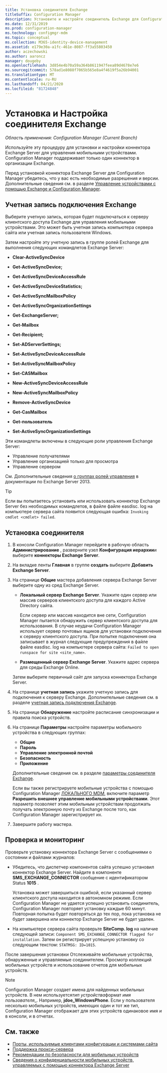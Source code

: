 ```yaml
---
title: Установка соединителя Exchange
titleSuffix: Configuration Manager
description: Установите и настройте соединитель Exchange для Configuration Manager для управления мобильными устройствами с помощью ActiveSync.
ms.date: 12/31/2019
ms.prod: configuration-manager
ms.technology: configmgr-mdm
ms.topic: conceptual
ms.collection: M365-identity-device-management
ms.assetid: e179e30a-a1fc-461e-8087-ff3a55803450
author: aczechowski
ms.author: aaroncz
manager: dougeby
ms.openlocfilehash: 3d854e4b70a59a364b8611947feea89d4678e7e6
ms.sourcegitcommit: 578ad1e8088f7065b565e8a4f4619f5a26b94001
ms.translationtype: MT
ms.contentlocale: ru-RU
ms.lasthandoff: 04/21/2020
ms.locfileid: "81724848"
---
```

# <a name="install-and-configure-the-exchange-connector"></a>Установка и Настройка соединителя Exchange

*Область применения: Configuration Manager (Current Branch)*

Используйте эту процедуру для установки и настройки коннектора Exchange Server для управления мобильными устройствами. Configuration Manager поддерживает только один коннектор в организации Exchange.

Перед установкой коннектора Exchange Server для Configuration Manager убедитесь, что у вас есть необходимые разрешения и версии. Дополнительные сведения см. в разделе [Управление устройствами с помощью Exchange и Configuration Manager](manage-mobile-devices-with-exchange-activesync.md#prerequisites).

## <a name="exchange-connection-account"></a>Учетная запись подключения Exchange

Выберите учетную запись, которая будет подключаться к серверу клиентского доступа Exchange для управления мобильными устройствами. Это может быть учетная запись компьютера сервера сайта или учетная запись пользователя Windows.

Затем настройте эту учетную запись в группе ролей Exchange для выполнения следующих командлетов Exchange Server:

- **Clear-ActiveSyncDevice**  

- **Get-ActiveSyncDevice;**  

- **Get-ActiveSyncDeviceAccessRule**  

- **Get-ActiveSyncDeviceStatistics;**  

- **Get-ActiveSyncMailboxPolicy**  

- **Get-ActiveSyncOrganizationSettings**  

- **Get-ExchangeServer;**  

- **Get-Mailbox**

- **Get-Recipient;**  

- **Set-ADServerSettings;**  

- **Set-ActiveSyncDeviceAccessRule**  

- **Set-ActiveSyncMailboxPolicy**  

- **Set-CASMailbox**  

- **New-ActiveSyncDeviceAccessRule**  

- **New-ActiveSyncMailboxPolicy**  

- **Remove-ActiveSyncDevice**  

- **Get-CasMailbox**  

- **Get-пользователь**  

- **Set-ActiveSyncOrganizationSettings**  

Эти командлеты включены в следующие роли управления Exchange Server:

- Управление получателями
- Управление организацией только для просмотра
- Управление сервером

См. Дополнительные сведения [о группах ролей управления](https://docs.microsoft.com/exchange/understanding-management-role-groups-exchange-2013-help) в документации по Exchange Server 2013.

> [!TIP]  
> Если вы попытаетесь установить или использовать коннектор Exchange Server без необходимых командлетов, в файле файле easdisc. log на компьютере сервера сайта появится следующая ошибка: `Invoking cmdlet <cmdlet> failed`.

## <a name="install-the-connector"></a>Установка соединителя

1. В консоли Configuration Manager перейдите в рабочую область **Администрирование** , разверните узел **Конфигурация иерархии**и выберите **коннекторы Exchange Server**.

1. На вкладке ленты **Главная** в группе **создать** выберите **Добавить Exchange Server**.

1. На странице **Общие** мастера добавления сервера Exchange Server выберите одну из сред Exchange Server.

    - **Локальный сервер Exchange Server**. Укажите один сервер или массив серверов клиентского доступа для каждого Active Directory сайта.

        Если сервер или массив находится вне сети, Configuration Manager пытается обнаружить сервер клиентского доступа для использования. В случае неудачи Configuration Manager использует сервер почтовых ящиков для установки подключения к серверу клиентского доступа. При попытке подключения она записывает в журнал следующие предупреждения в файле файле easdisc. log на компьютере сервера сайта: `Failed to open runspace for site <site_name>`.

    - **Размещенный сервер Exchange Server**. Укажите адрес сервера для среды Exchange Online.

    Затем выберите первичный сайт для запуска коннектора Exchange Server.

1. На странице **учетная запись** укажите учетную запись для подключения к серверу Exchange. Дополнительные сведения см. в разделе [учетная запись подключения Exchange](#exchange-connection-account).

1. На странице **Обнаружение** настройте расписание синхронизации и правила поиска устройств.

1. На странице **Параметры** настройте параметры мобильного устройства в следующих группах:

    - **Общие**
    - **Пароль**
    - **Управление электронной почтой**
    - **Безопасность**
    - **Приложение**

    Дополнительные сведения см. в разделе [параметры соединителя Exchange](manage-mobile-devices-with-exchange-activesync.md#policies).

    Если вы также регистрируете мобильные устройства с помощью Configuration Manager [ЛОКАЛЬНОГО MDM](../understand/manage-mobile-devices-with-on-premises-infrastructure.md), включите параметр **Разрешить внешнее управление мобильными устройствами**. Этот параметр позволяет этим мобильным устройствам продолжать получать электронную почту из Exchange после того, как Configuration Manager зарегистрирует их.

1. Завершите работу мастера.

## <a name="verify-and-monitor"></a>Проверка и мониторинг

Проверьте установку коннектора Exchange Server с сообщениями о состоянии и файлами журналов:

- Убедитесь, что диспетчер компонентов сайта успешно установил коннектор Exchange Server. Найдите в компоненте **SMS_EXCHANGE_CONNECTOR** сообщение с идентификатором Status **1015** .

    Установка может завершиться ошибкой, если указанный сервер клиентского доступа находится в автономном режиме. Если Configuration Manager не удается успешно установить соединитель, Configuration Manager повторяет установку каждые 60 минут. Повторная попытка будет повторяться до тех пор, пока установка не будет завершена или коннектор Exchange Server не будет удален.

- На компьютере сервера сайта проверьте **SiteComp. log** на наличие следующей записи: `Component SMS_EXCHANGE_CONNECTOR flagged for installation`. Затем он регистрирует успешную установку со следующим текстом: `STATMSG: ID=1015`.

После завершения установки Отслеживайте мобильные устройства, обнаруженные и управляемые соединителем. Просмотр коллекций мобильных устройств и использование отчетов для мобильных устройств.

> [!NOTE]  
> Configuration Manager создает имена для найденных мобильных устройств. В нем используется*тип устройства*формат *имя пользователя*_. Например, **jdoe_WindowsPhone**. Если у пользователя несколько мобильных устройств, имеющих один и тот же тип, Configuration Manager отображает для этих устройств одинаковое имя и в консоли, и в отчетах.  

## <a name="see-also"></a>См. также

- [Порты, используемые клиентами конфигурации и системами сайта](../../core/plan-design/hierarchy/ports.md#BKMK_PortsExchangeConnectorHosted)
- [Поддержка прокси-сервера](../../core/plan-design/network/proxy-server-support.md#site-system-roles-that-use-a-proxy)
- [Рекомендации по безопасности для мобильных устройств](../../core/clients/deploy/plan/security-and-privacy-for-clients.md#bkmk_mobile)
- [Сведения о конфиденциальности мобильных устройств, управляемых с помощью коннектора Exchange Server](../../core/clients/deploy/plan/security-and-privacy-for-clients.md#BKMK_Privacy_ExchangeConnector)
